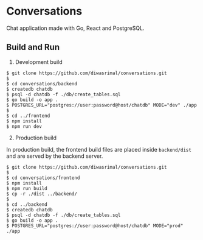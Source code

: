 # Conversations

Chat application made with Go, React and PostgreSQL.


## Build and Run

1. Development build

```console
$ git clone https://github.com/diwasrimal/conversations.git
$
$ cd conversations/backend
$ createdb chatdb
$ psql -d chatdb -f ./db/create_tables.sql
$ go build -o app .
$ POSTGRES_URL="postgres://user:password@host/chatdb" MODE="dev" ./app
$
$ cd ../frontend
$ npm install
$ npm run dev
```

2. Production build

In production build, the frontend build files are placed inside `backend/dist`
and are served by the backend server.

```console
$ git clone https://github.com/diwasrimal/conversations.git
$
$ cd conversations/frontend
$ npm install
$ npm run build
$ cp -r ./dist ../backend/
$
$ cd ../backend
$ createdb chatdb
$ psql -d chatdb -f ./db/create_tables.sql
$ go build -o app .
$ POSTGRES_URL="postgres://user:password@host/chatdb" MODE="prod" ./app
```
